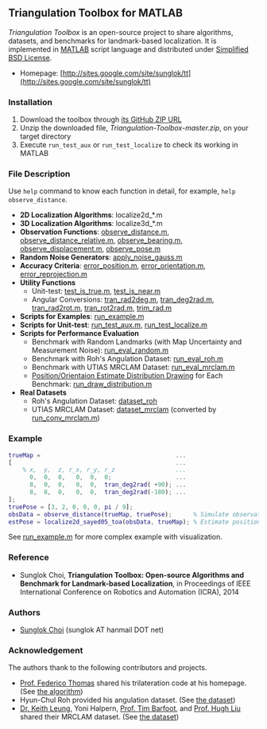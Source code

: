 ## Triangulation Toolbox for MATLAB
_Triangulation Toolbox_ is an open-source project to share algorithms, datasets, and benchmarks for landmark-based localization. It is implemented in [MATLAB][] script language and distributed under [Simplified BSD License][].

* Homepage: [http://sites.google.com/site/sunglok/tt](http://sites.google.com/site/sunglok/tt)

### Installation
1. Download the toolbox through [its GitHub ZIP URL](https://github.com/SunglokChoi/Triangulation-Toolbox/archive/master.zip)
1. Unzip the downloaded file, _Triangulation-Toolbox-master.zip_, on your target directory
1. Execute `run_test_aux` or `run_test_localize` to check its working in MATLAB

### File Description
Use `help` command to know each function in detail, for example, `help observe_distance`.

* __2D Localization Algorithms__: localize2d\_\*.m
* __3D Localization Algorithms__: localize3d\_\*.m
* __Observation Functions__: [observe_distance.m][], [observe_distance_relative.m][], [observe_bearing.m][], [observe_displacement.m][], [observe_pose.m][]
* __Random Noise Generators__: [apply_noise_gauss.m][]
* __Accuracy Criteria__: [error_position.m][], [error_orientation.m][], [error_reprojection.m][]
* __Utility Functions__
  * Unit-test: [test_is_true.m][], [test_is_near.m][]
  * Angular Conversions: [tran_rad2deg.m][], [tran_deg2rad.m][], [tran_rad2rot.m][], [tran_rot2rad.m][], [trim_rad.m][]
* __Scripts for Examples__: [run_example.m][]
* __Scripts for Unit-test__: [run_test_aux.m][], [run_test_localize.m][]
* __Scripts for Performance Evaluation__
  * Benchmark with Random Landmarks (with Map Uncertainty and Measurement Noise): [run_eval_random.m][]
  * Benchmark with Roh's Angulation Dataset: [run_eval_roh.m][]
  * Benchmark with UTIAS MRCLAM Dataset: [run_eval_mrclam.m][]
  * [Position/Orientaion Estimate Distribution Drawing][] for Each Benchmark: [run_draw_distribution.m][]
* __Real Datasets__
  * Roh's Angulation Dataset: [dataset_roh][]
  * UTIAS MRCLAM Dataset: [dataset_mrclam][] (converted by [run_conv_mrclam.m][])

### Example
```matlab
trueMap =                                      ...
[                                              ...
    % x,  y,  z, r_x, r_y, r_z                 ...
      0,  0,  0,   0,  0,  0;                  ...
      8,  0,  0,   0,  0,  tran_deg2rad( +90); ...
      8,  8,  0,   0,  0,  tran_deg2rad(-180); ...
];
truePose = [3, 2, 0, 0, 0, pi / 9];
obsData = observe_distance(trueMap, truePose);      % Simulate observation
estPose = localize2d_sayed05_toa(obsData, trueMap); % Estimate position
```
See [run_example.m][] for more complex example with visualization.

### Reference
* Sunglok Choi, __Triangulation Toolbox: Open-source Algorithms and Benchmark for Landmark-based Localization__, in Proceedings of IEEE International Conference on Robotics and Automation (ICRA), 2014

### Authors
* [Sunglok Choi](http://sites.google.com/site/sunglok/) (sunglok AT hanmail DOT net)

### Acknowledgement
The authors thank to the following contributors and projects.

* [Prof. Federico Thomas](http://www.iri.upc.edu/people/thomas/) shared his trilateration code at his homepage. (See [the algorithm][localize3d_thomas05.m])
* Hyun-Chul Roh provided his angulation dataset. (See [the dataset][dataset_roh])
* [Dr. Keith Leung](http://asrl.utias.utoronto.ca/~kykleung), Yoni Halpern, [Prof. Tim Barfoot](http://asrl.utias.utoronto.ca/~tdb), and [Prof. Hugh Liu](http://www.flight.utias.utoronto.ca/fsc/index.php?id=204) shared their MRCLAM dataset. (See [the dataset][dataset_mrclam])

[MATLAB]: http://www.mathworks.com/products/matlab/
[Simplified BSD License]: http://opensource.org/licenses/BSD-2-Clause

[localize3d_thomas05.m]: https://github.com/SunglokChoi/Triangulation-Toolbox/blob/master/localize3d_thomas05.m
[observe_distance.m]: https://github.com/SunglokChoi/Triangulation-Toolbox/blob/master/observe_distance.m
[observe_distance_relative.m]: https://github.com/SunglokChoi/Triangulation-Toolbox/blob/master/observe_distance_relative.m
[observe_bearing.m]: https://github.com/SunglokChoi/Triangulation-Toolbox/blob/master/observe_bearing.m
[observe_displacement.m]: https://github.com/SunglokChoi/Triangulation-Toolbox/blob/master/observe_displacement.m
[observe_pose.m]: https://github.com/SunglokChoi/Triangulation-Toolbox/blob/master/observe_pose.m
[apply_noise_gauss.m]: https://github.com/SunglokChoi/Triangulation-Toolbox/blob/master/apply_noise_gauss.m
[error_position.m]: https://github.com/SunglokChoi/Triangulation-Toolbox/blob/master/error_position.m
[error_orientation.m]: https://github.com/SunglokChoi/Triangulation-Toolbox/blob/master/error_orientation.m
[error_reprojection.m]: https://github.com/SunglokChoi/Triangulation-Toolbox/blob/master/error_reprojection.m
[test_is_true.m]: https://github.com/SunglokChoi/Triangulation-Toolbox/blob/master/test_is_true.m
[test_is_near.m]: https://github.com/SunglokChoi/Triangulation-Toolbox/blob/master/test_is_near.m
[tran_rad2deg.m]: https://github.com/SunglokChoi/Triangulation-Toolbox/blob/master/tran_rad2deg.m
[tran_deg2rad.m]: https://github.com/SunglokChoi/Triangulation-Toolbox/blob/master/tran_deg2rad.m
[tran_rad2rot.m]: https://github.com/SunglokChoi/Triangulation-Toolbox/blob/master/tran_rad2rot.m
[tran_rot2rad.m]: https://github.com/SunglokChoi/Triangulation-Toolbox/blob/master/tran_rot2rad.m
[trim_rad.m]: https://github.com/SunglokChoi/Triangulation-Toolbox/blob/master/trim_rad.m
[run_example.m]: https://github.com/SunglokChoi/Triangulation-Toolbox/blob/master/run_example.m
[run_test_aux.m]: https://github.com/SunglokChoi/Triangulation-Toolbox/blob/master/run_test_aux.m
[run_test_localize.m]: https://github.com/SunglokChoi/Triangulation-Toolbox/blob/master/run_test_localize.m
[run_eval_random.m]: https://github.com/SunglokChoi/Triangulation-Toolbox/blob/master/run_eval_random.m
[run_eval_roh.m]: https://github.com/SunglokChoi/Triangulation-Toolbox/blob/master/run_eval_roh.m
[run_eval_mrclam.m]: https://github.com/SunglokChoi/Triangulation-Toolbox/blob/master/run_eval_mrclam.m
[run_draw_distribution.m]: https://github.com/SunglokChoi/Triangulation-Toolbox/blob/master/run_draw_distribution.m

[dataset_roh]: https://github.com/SunglokChoi/Triangulation-Toolbox/blob/master/dataset_roh
[dataset_mrclam]: https://github.com/SunglokChoi/Triangulation-Toolbox/blob/master/dataset_mrclam
[run_conv_mrclam.m]: https://github.com/SunglokChoi/Triangulation-Toolbox/blob/master/run_conv_mrclam.m
[Position/Orientaion Estimate Distribution Drawing]: https://github.com/SunglokChoi/Triangulation-Toolbox/blob/master/benchmark_result/run_eval_random(map%2C2d)/ex1_06_position.png
